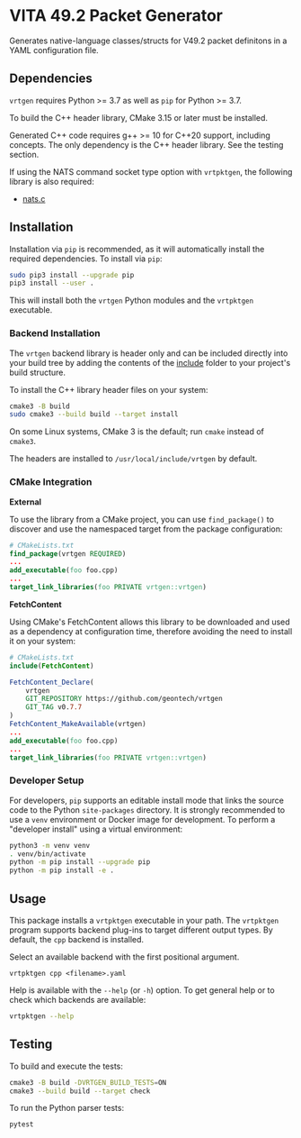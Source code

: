 # VITA 49.2 Packet Generator

Generates native-language classes/structs for V49.2 packet definitons in a YAML configuration file.

## Dependencies

`vrtgen` requires Python >= 3.7 as well as `pip` for Python >= 3.7.

To build the C++ header library, CMake 3.15 or later must be installed.

Generated C++ code requires g++ >= 10 for C++20 support, including concepts.
The only dependency is the C++ header library.
See the testing section.

If using the NATS command socket type option with `vrtpktgen`, the following library is also
required:

- [nats.c](https://github.com/nats-io/nats.c)

## Installation

Installation via `pip` is recommended, as it will automatically install the required dependencies.
To install via `pip`:

```sh
sudo pip3 install --upgrade pip
pip3 install --user .
```

This will install both the `vrtgen` Python modules and the `vrtpktgen` executable.

### Backend Installation

The `vrtgen` backend library is header only and can be included directly into your build tree
by adding the contents of the [include](include) folder to your project's build structure.

To install the C++ library header files on your system:

```sh
cmake3 -B build
sudo cmake3 --build build --target install
```

On some Linux systems, CMake 3 is the default; run `cmake` instead of `cmake3`.

The headers are installed to `/usr/local/include/vrtgen` by default.

### CMake Integration

**External**

To use the library from a CMake project, you can use `find_package()` to discover and use the
namespaced target from the package configuration:

```cmake
# CMakeLists.txt
find_package(vrtgen REQUIRED)
...
add_executable(foo foo.cpp)
...
target_link_libraries(foo PRIVATE vrtgen::vrtgen)
```

**FetchContent**

Using CMake's FetchContent allows this library to be downloaded and used as a dependency at
configuration time, therefore avoiding the need to install it on your system:

```cmake
# CMakeLists.txt
include(FetchContent)

FetchContent_Declare(
    vrtgen
    GIT_REPOSITORY https://github.com/geontech/vrtgen
    GIT_TAG v0.7.7
)
FetchContent_MakeAvailable(vrtgen)
...
add_executable(foo foo.cpp)
...
target_link_libraries(foo PRIVATE vrtgen::vrtgen)
```

### Developer Setup

For developers, `pip` supports an editable install mode that links the source code to the Python
`site-packages` directory.
It is strongly recommended to use a `venv` environment or Docker image for development.
To perform a "developer install" using a virtual environment:

```sh
python3 -m venv venv
. venv/bin/activate
python -m pip install --upgrade pip
python -m pip install -e .
```

## Usage

This package installs a `vrtpktgen` executable in your path.
The `vrtpktgen` program supports backend plug-ins to target different output types.
By default, the `cpp` backend is installed.

Select an available backend with the first positional argument.

```
vrtpktgen cpp <filename>.yaml
```

Help is available with the `--help` (or `-h`) option.
To get general help or to check which backends are available:

```sh
vrtpktgen --help
```

## Testing

To build and execute the tests:

```sh
cmake3 -B build -DVRTGEN_BUILD_TESTS=ON
cmake3 --build build --target check
```

To run the Python parser tests:

```sh
pytest
```
